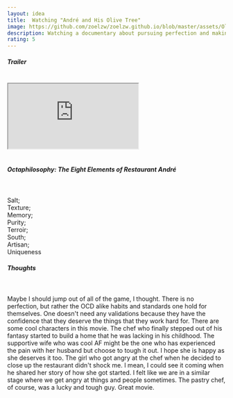 ```yaml
---
layout: idea
title:  Watching "André and His Olive Tree"
image: https://github.com/zoelzw/zoelzw.github.io/blob/master/assets/Olive.png?raw=true
description: Watching a documentary about pursuing perfection and making choices to jump out of it.
rating: 5
---
```

<div class="row">
  <div class="col-md-3">
    <h5 class="Heading"> Trailer </h5>
    <br>
  </div>
  
  <div class="col-md-9">
    <div class="d-flex justify-content-center embed-responsive embed-responsive-16by9">
      <iframe class="embed-responsive-item" src="https://www.youtube.com/embed/5GhTxEHKbF4" allowfullscreen></iframe>
    </div>
    <br>
  </div>
</div>

<div class="row">
  <div class="col-md-3">
    <h5 class="Heading"> Octaphilosophy: The Eight Elements of Restaurant André </h5>
    <br>
  </div>
  
  <div class="col-md-9">
    <p class = "lead">
    Salt;<br>
    Texture;<br>
    Memory;<br>
    Purity;<br>
    Terroir;<br>
    South;<br>
	Artisan;<br>
	Uniqueness
  </p>
  </div>
</div>


<div class="row">
  <div class="col-md-3">
    <h5 class="Heading"> Thoughts </h5>
    <br>
  </div>
  
  <div class="col-md-9">
    <p class = "lead">
		Maybe I should jump out of all of the game, I thought. There is no perfection, but rather the OCD alike habits and standards one hold for themselves. One doesn't need any validations because they have the confidence that they deserve the things that they work hard for. There are some cool characters in this movie. The chef who finally stepped out of his fantasy started to build a home that he was lacking in his childhood. The supportive wife who was cool AF might be the one who has experienced the pain with her husband but choose to tough it out. I hope she is happy as she deserves it too. The girl who got angry at the chef when he decided to close up the restaurant didn't shock me. I mean, I could see it coming when he shared her story of how she got started. I felt like we are in a similar stage where we get angry at things and people sometimes. The pastry chef, of course, was a lucky and tough guy. Great movie. 
  	</p>
  </div>
</div>